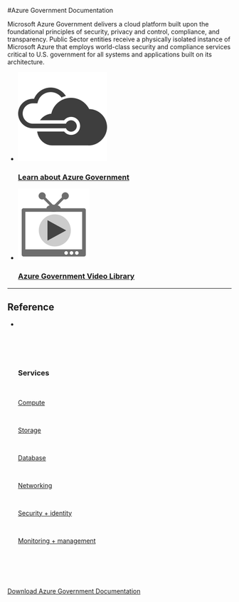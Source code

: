 
#Azure Government Documentation

Microsoft Azure Government delivers a cloud platform built upon the foundational principles of security, privacy and control, compliance, and transparency. Public Sector entities receive a physically isolated instance of Microsoft Azure that employs world-class security and compliance services critical to U.S. government for all systems and applications built on its architecture. 


<ul class="panelContent cardsFTitle">
    <li>
        <a href="../azure-government-overview.md?toc=%2fazure%2fazure-government%2ftoc.json">
        <div class="cardSize">
            <div class="cardPadding">
                <div class="card">
                    <div class="cardImageOuter">
                        <div class="cardImage">
                            <img src="media/index/azure-government.svg" alt="" />
                        </div>
                    </div>
                    <div class="cardText">
                        <h3>Learn about Azure Government</h3>
                    </div>
                </div>
            </div>
        </div>
        </a>
    </li>
    <li>
        <a href="https://azure.microsoft.com/documentation/videos/index/?services=azure-government">
        <div class="cardSize">
            <div class="cardPadding">
                <div class="card">
                    <div class="cardImageOuter">
                        <div class="cardImage">
                            <img src="media/index/video-library.svg" alt="" />
                        </div>
                    </div>
                    <div class="cardText">
                        <h3>Azure Government Video Library</h3>
                    </div>
                </div>
            </div>
        </div>
        </a>
    </li>
</ul>

---

<h2>Reference</h2>
<ul class="panelContent cardsW">
    <li>
        <div class="cardSize">
            <div class="cardPadding">
                <div class="card">
                    <div class="cardText">
                        <h3>Services</h3>
                        <p><a href="https://docs.microsoft.com/azure/azure-government/documentation-government-compute">Compute</a></p>
                        <p><a href="https://docs.microsoft.com/azure/azure-government/documentation-government-services-storage">Storage</a></p>
                        <p><a href="https://docs.microsoft.com/azure/azure-government/documentation-government-services-database">Database</a></p>
                        <p><a href="https://review.docs.microsoft.com/azure/azure-government/documentation-government-networking">Networking</a></p>
                        <p><a href="https://review.docs.microsoft.com/azure/azure-government/documentation-government-services-securityandidentity">Security + identity</a></p>
                        <p><a href="https://review.docs.microsoft.com/azure/azure-government/documentation-government-services-monitoringandmanagement">Monitoring + management</a></p>
                    </div>
                </div>
            </div>
        </div>
    </li>
</ul>
	

<div class="downloadHolder">
    <a href="https://opbuildstorageprod.blob.core.windows.net/output-pdf-files/en-us/Azure.azure-documents/live/azure-government.pdf">
        <div class="img"></div>
        <div class="text">
            Download Azure Government Documentation
        </div>
    </a>
</div>
